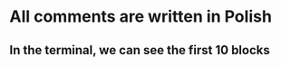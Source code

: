 <h1>All comments are written in Polish</h1>
<h2>In the terminal, we can see the first 10 blocks</h2>
